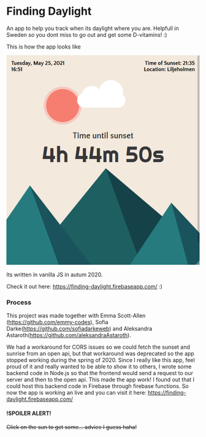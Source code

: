 # Finding Daylight
An app to help you track when its daylight where you are. Helpfull in Sweden so you dont miss to go out and get some D-vitamins! :)

This is how the app looks like

![Pic of how it looks like](./public/images/picOfFindingDaylight.png)

Its written in vanilla JS in autum 2020.

Check it out here: https://finding-daylight.firebaseapp.com/ :)

### Process

This project was made together with Emma Scott-Allen (https://github.com/emmy-codes), Sofia Darke(https://github.com/sofiadarkeweb) and Aleksandra Astaroth(https://github.com/aleksandraAstaroth).

We had a workaround for CORS issues so we could fetch the sunset and sunrise from an open api, but that workaround was deprecated so the app stopped working during the spring of 2020.
Since I really like this app, feel proud of it and really wanted to be able to show it to others, I wrote some backend code in Node.js so that the frontend would send a request to our server and then to the open api. This made the app work!
I found out that I could host this backend code in Firebase through firebase functions. So now the app is working an live and you can visit it here:
https://finding-daylight.firebaseapp.com/

#### !SPOILER ALERT!
~~Click on the sun to get some... advice I guess haha!~~

